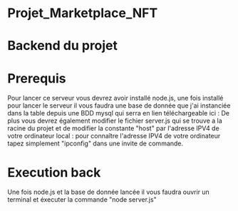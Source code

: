 # Projet_Marketplace_NFT

# Backend du projet

# Prerequis

Pour lancer ce serveur vous devrez avoir installé node.js, une fois installé pour lancer le serveur il vous faudra une base de donnée que j'ai instanciée dans la table depuis une BDD mysql qui serra en lien téléchargeable ici : 
De plus vous devrez également modifier le fichier server.js qui se trouve a la racine du projet et de modifier la constante "host" par l'adresse IPV4 de votre ordinateur local : pour connaître l'adresse IPV4 de votre ordinateur tapez simplement "ipconfig" dans une invite de commande. 

# Execution back

Une fois node.js et la base de donnée lancée il vous faudra ouvrir un terminal et éxecuter la commande "node server.js"
